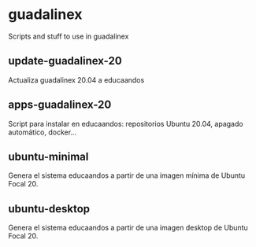 # guadalinex
Scripts and stuff to use in guadalinex

## update-guadalinex-20

Actualiza guadalinex 20.04 a educaandos

## apps-guadalinex-20

Script para instalar en educaandos: repositorios Ubuntu 20.04, apagado automático, docker...

## ubuntu-minimal

Genera el sistema educaandos a partir de una imagen mínima de Ubuntu Focal 20.

## ubuntu-desktop

Genera el sistema educaandos a partir de una imagen desktop de Ubuntu Focal 20.
